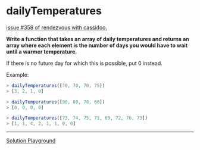 # dailyTemperatures

[issue #358 of rendezvous with cassidoo.](https://buttondown.email/cassidoo/archive/dont-let-the-past-steal-your-present-cherrie/)

**Write a function that takes an array of daily temperatures and
returns an array where each element is the number of days you
would have to wait until a warmer temperature.**

If there is no future day for which this is possible, put 0 instead.

Example:

```ts
> dailyTemperatures([70, 70, 70, 75])
> [3, 2, 1, 0]

> dailyTemperatures([90, 80, 70, 60])
> [0, 0, 0, 0]

> dailyTemperatures([73, 74, 75, 71, 69, 72, 76, 73])
> [1, 1, 4, 2, 1, 1, 0, 0]
```

---

[Solution Playground](https://tsplay.dev/mpG2xN)
